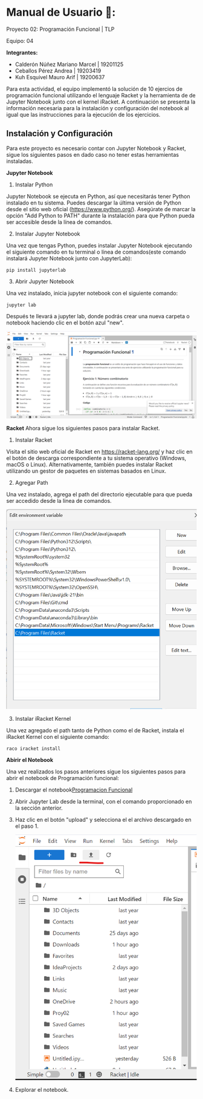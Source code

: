 # Manual de Usuario 📓:
Proyecto 02: Programación Funcional | TLP 

Equipo: 04 

**Integrantes:**
- Calderón Núñez Mariano Marcel | 19201125
- Ceballos Pérez Andrea | 19203419
- Kuh Esquivel Mauro Arif | 19200637

Para esta actividad, el equipo implementó la solución de 10 ejercios de programación funcional utilizando el lenguaje Racket y la herramienta de de Jupyter Notebook junto con el kernel iRacket. A continuación se presenta la información necesaria para la instalación y configuración del notebook al igual que las instrucciones para la ejecución de los ejercicios. 

## Instalación y Configuración
Para este proyecto es necesario contar con Jupyter Notebook y Racket, sigue los siguientes pasos en dado caso no tener estas herramientas instaladas. 

**Jupyter Notebook**

1. Instalar Python

Jupyter Notebook se ejecuta en Python, así que necesitarás tener Python instalado en tu sistema. Puedes descargar la última versión de Python desde el sitio web oficial (https://www.python.org/). Asegúrate de marcar la opción "Add Python to PATH" durante la instalación para que Python pueda ser accesible desde la línea de comandos.

2. Instalar Jupyter Notebook

Una vez que tengas Python, puedes instalar Jupyter Notebook ejecutando el siguiente comando en tu terminal o línea de comandos(este comando instalará Jupyter Notebook junto con JupyterLab):

```
pip install jupyterlab
```

3. Abrir Jupyter Notebook

Una vez instalado, inicia jupyter notebook con el siguiente comando: 

```
jupyter lab
```
Después te llevará a jupyter lab, donde podrás crear una nueva carpeta o notebook haciendo clic en el botón azul "new". 

![Inicio](Images/Inicio.png)

**Racket**
Ahora sigue los siguientes pasos para instalar Racket. 

1. Instalar Racket
   
Visita el sitio web oficial de Racket en https://racket-lang.org/ y haz clic en el botón de descarga correspondiente a tu sistema operativo (Windows, macOS o Linux). Alternativamente, también puedes instalar Racket utilizando un gestor de paquetes en sistemas basados en Linux.

2. Agregar Path

Una vez instalado, agrega el path del directorio ejecutable para que pueda ser accedido desde la línea de comandos. 

![Path](Images/Path.png)

3. Instalar iRacket Kernel

Una vez agregado el path tanto de Python como el de Racket, instala el iRacket Kernel con el siguiente comando: 

```
raco iracket install
```

**Abirir el Notebook** 

Una vez realizados los pasos anteriores sigue los siguientes pasos para abrir el notebook de Programación funcional: 

1. Descargar el notebook[Programacion Funcional](ProgramaciónFuncional.ipynb)
2. Abrir Jupyter Lab desde la terminal, con el comando proporcionado en la sección anterior.
3. Haz clic en el botón "upload" y selecciona el el archivo descargado en el paso 1.

   ![upload](Images/Upload.png)

4. Explorar el notebook. 

